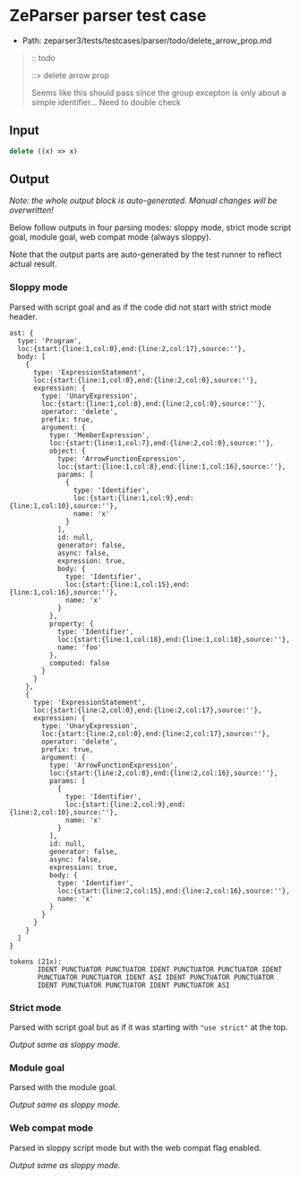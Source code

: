 # ZeParser parser test case

- Path: zeparser3/tests/testcases/parser/todo/delete_arrow_prop.md

> :: todo
>
> ::> delete arrow prop
>
> Seems like this should pass since the group excepton is only about a simple identifier... Need to double check

## Input

`````js
delete ((x) => x)
`````

## Output

_Note: the whole output block is auto-generated. Manual changes will be overwritten!_

Below follow outputs in four parsing modes: sloppy mode, strict mode script goal, module goal, web compat mode (always sloppy).

Note that the output parts are auto-generated by the test runner to reflect actual result.

### Sloppy mode

Parsed with script goal and as if the code did not start with strict mode header.

`````
ast: {
  type: 'Program',
  loc:{start:{line:1,col:0},end:{line:2,col:17},source:''},
  body: [
    {
      type: 'ExpressionStatement',
      loc:{start:{line:1,col:0},end:{line:2,col:0},source:''},
      expression: {
        type: 'UnaryExpression',
        loc:{start:{line:1,col:0},end:{line:2,col:0},source:''},
        operator: 'delete',
        prefix: true,
        argument: {
          type: 'MemberExpression',
          loc:{start:{line:1,col:7},end:{line:2,col:0},source:''},
          object: {
            type: 'ArrowFunctionExpression',
            loc:{start:{line:1,col:8},end:{line:1,col:16},source:''},
            params: [
              {
                type: 'Identifier',
                loc:{start:{line:1,col:9},end:{line:1,col:10},source:''},
                name: 'x'
              }
            ],
            id: null,
            generator: false,
            async: false,
            expression: true,
            body: {
              type: 'Identifier',
              loc:{start:{line:1,col:15},end:{line:1,col:16},source:''},
              name: 'x'
            }
          },
          property: {
            type: 'Identifier',
            loc:{start:{line:1,col:18},end:{line:1,col:18},source:''},
            name: 'foo'
          },
          computed: false
        }
      }
    },
    {
      type: 'ExpressionStatement',
      loc:{start:{line:2,col:0},end:{line:2,col:17},source:''},
      expression: {
        type: 'UnaryExpression',
        loc:{start:{line:2,col:0},end:{line:2,col:17},source:''},
        operator: 'delete',
        prefix: true,
        argument: {
          type: 'ArrowFunctionExpression',
          loc:{start:{line:2,col:8},end:{line:2,col:16},source:''},
          params: [
            {
              type: 'Identifier',
              loc:{start:{line:2,col:9},end:{line:2,col:10},source:''},
              name: 'x'
            }
          ],
          id: null,
          generator: false,
          async: false,
          expression: true,
          body: {
            type: 'Identifier',
            loc:{start:{line:2,col:15},end:{line:2,col:16},source:''},
            name: 'x'
          }
        }
      }
    }
  ]
}

tokens (21x):
       IDENT PUNCTUATOR PUNCTUATOR IDENT PUNCTUATOR PUNCTUATOR IDENT
       PUNCTUATOR PUNCTUATOR IDENT ASI IDENT PUNCTUATOR PUNCTUATOR
       IDENT PUNCTUATOR PUNCTUATOR IDENT PUNCTUATOR ASI
`````

### Strict mode

Parsed with script goal but as if it was starting with `"use strict"` at the top.

_Output same as sloppy mode._

### Module goal

Parsed with the module goal.

_Output same as sloppy mode._

### Web compat mode

Parsed in sloppy script mode but with the web compat flag enabled.

_Output same as sloppy mode._
